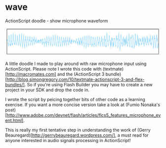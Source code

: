 wave
====

ActionScript doodle - show microphone waveform


![Screen Shot](/ScreenShot.jpg "Screen Shot")


A little doodle I made to play around with raw microphone input using ActionScript. 
Please note I wrote this code with (textmate)[http://macromates.com] and the 
(ActionScript 3 bundle)[http://blog.simongregory.com/10/textmate-actionscript-3-and-flex-bundles/]. 
So if you're using Flash Builder you may have to create a new project in your SDK and drop the code in.


I wrote the script by peicing together bits of other code as a learning exercise. If you want a more 
concise version take a look at 
(Fumio Nonaka's post)[http://www.adobe.com/devnet/flash/articles/flcs5_features_microphone_event.html].


This is really my first tentative step in understanding the work of 
(Gerry Beauregard)[http://gerrybeauregard.wordpress.com/], a must read for anyone interested in audio 
signals processing in ActionScript!
